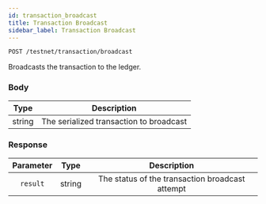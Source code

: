 ```yaml
---
id: transaction_broadcast
title: Transaction Broadcast
sidebar_label: Transaction Broadcast
---
```


```bash title=ENDPOINT
POST /testnet/transaction/broadcast
```

Broadcasts the transaction to the ledger.

### Body

|  Type  |               Description               |
|:------:|:---------------------------------------:|
| string | The serialized transaction to broadcast |

### Response

| Parameter |  Type  |                   Description                   |
|:---------:|:------:|:-----------------------------------------------:|
| `result`  | string | The status of the transaction broadcast attempt |
